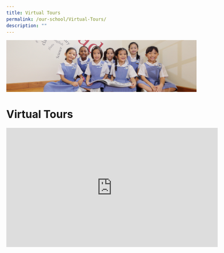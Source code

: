 ```yaml
---
title: Virtual Tours
permalink: /our-school/Virtual-Tours/
description: ""
---
```

![](/images/UsefulVideos.jpg)

Virtual Tours
=============

<iframe width="560" height="315" src="https://www.youtube.com/embed/UHD8ibjB86E" title="YouTube video player" frameborder="0" allow="accelerometer; autoplay; clipboard-write; encrypted-media; gyroscope; picture-in-picture" allowfullscreen></iframe>